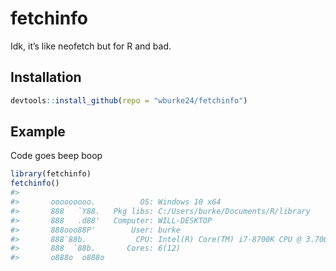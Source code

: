 
<!-- README.md is generated from README.Rmd. Please edit that file -->

# fetchinfo

<!-- badges: start -->

<!-- badges: end -->

Idk, it’s like neofetch but for R and bad.

## Installation

``` r
devtools::install_github(repo = "wburke24/fetchinfo")
```

<!-- You can install the released version of fetchinfo from [CRAN](https://CRAN.R-project.org) with: -->

<!-- ``` r -->

<!-- install.packages("fetchinfo") -->

<!-- ``` -->

## Example

Code goes beep boop

``` r
library(fetchinfo)
fetchinfo()
#> 
#>       ooooooooo.          OS: Windows 10 x64 
#>       888   `Y88.   Pkg libs: C:/Users/burke/Documents/R/library 
#>       888   .d88'   Computer: WILL-DESKTOP 
#>       888ooo88P'        User: burke 
#>       888`88b.           CPU: Intel(R) Core(TM) i7-8700K CPU @ 3.70GHz 
#>       888  `88b.       Cores: 6(12) 
#>       o888o  o888o
```

